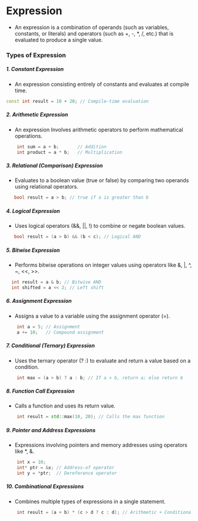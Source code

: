 # Expression
- An expression is a combination of operands (such as variables, constants, or literals) and operators (such as +, -, *, /, etc.) that is evaluated to produce a single value.

### Types of Expression

##### 1. Constant Expression
- An expression consisting entirely of constants and evaluates at compile time.
```cpp
const int result = 10 + 20; // Compile-time evaluation
```
##### 2. Arithmetic  Expression
- An expression Involves arithmetic operators to perform mathematical operations.
```cpp
    int sum = a + b;       // Addition
    int product = a * b;   // Multiplication
```
##### 3. Relational (Comparison) Expression
- Evaluates to a boolean value (true or false) by comparing two operands using relational operators.
```cpp
   bool result = a > b; // true if a is greater than b
```
##### 4. Logical Expression
- Uses logical operators (&&, ||, !) to combine or negate boolean values.
```cpp
   bool result = (a > b) && (b < c); // Logical AND
```
##### 5. Bitwise Expression
- Performs bitwise operations on integer values using operators like &, |, ^, ~, <<, >>.
```cpp
  int result = a & b; // Bitwise AND
  int shifted = a << 2; // Left shift
```

##### 6. Assignment Expression
- Assigns a value to a variable using the assignment operator (=).
```cpp
    int a = 5; // Assignment
    a += 10;   // Compound assignment
```
##### 7. Conditional (Ternary) Expression
- Uses the ternary operator (? :) to evaluate and return a value based on a condition.
```cpp
    int max = (a > b) ? a : b; // If a > b, return a; else return b
```
##### 8. Function Call Expression
- Calls a function and uses its return value.
```cpp
    int result = std::max(10, 20); // Calls the max function
```

##### 9. Pointer and Address Expressions
- Expressions involving pointers and memory addresses using operators like *, &.
```cpp
    int x = 10;
    int* ptr = &x; // Address-of operator
    int y = *ptr;  // Dereference operator
```
##### 10. Combinational Expressions
- Combines multiple types of expressions in a single statement.
```cpp
    int result = (a + b) * (c > d ? c : d); // Arithmetic + Conditional + Relational
```

